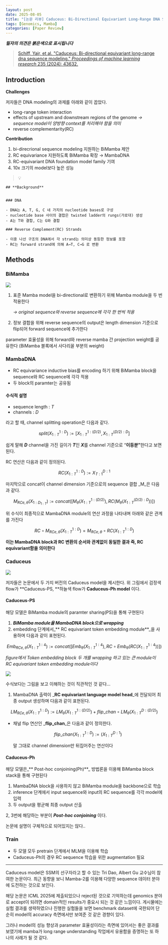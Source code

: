 ```yaml
---
layout: post
date: 2025-08-05
title: "[논문 리뷰] Caduceus: Bi-Directional Equivariant Long-Range DNA Sequence Modeling"
tags: [Genomics, Mamba]
categories: [Paper Review]
---
```


<span class="notion-red">_**필자의 의견은 붉은색으로 표시됩니다**_</span>


> [Schiff, Yair, et al. "Caduceus: Bi-directional equivariant long-range dna sequence modeling." ](https://pmc.ncbi.nlm.nih.gov/articles/PMC12189541/)[_Proceedings of machine learning research_](https://pmc.ncbi.nlm.nih.gov/articles/PMC12189541/)[ 235 (2024): 43632.](https://pmc.ncbi.nlm.nih.gov/articles/PMC12189541/)



## Introduction


**Challenges**


저자들은 DNA modeling의 과제를 아래와 같이 꼽았다.

- long-range token interaction
- effects of upstream and downstream regions of the genome 
_→ sequence model이 양방향 context를 처리해야 함을 의미_
- reverse complementarity(RC)

**Contribution**

1. bi-direcrional sequence modeling 지원하는 BiMamba 제안
1. RC equivariance 지원하도록 BiMamba 확장 → MambaDNA
1. RC-equivariant DNA foundation model family 기여
1. 10x 크기의 model보다 높은 성능

> 💡 


	## **Background**


	### DNA

	- DNA는 A, T, G, C 네 가지의 nucleotide bases로 구성
	- nucleotide base 사이의 결합은 twisted ladder의 rungs(가로대) 생성
	- A는 T와 결합, C는 G와 결합

	### Reverse Complement(RC) Strands

	- 이중 나선 구조의 DNA에서 각 strand는 의미상 동등한 정보를 포함
	- RC는 forward strand에 의해 A→T, C→G 로 변환


## Methods



### BiMamba


![](https://prod-files-secure.s3.us-west-2.amazonaws.com/542b861c-36a8-4051-84e5-8804b6728dba/2c247d59-7815-4980-99f0-8f0d21f445a7/image.png?X-Amz-Algorithm=AWS4-HMAC-SHA256&X-Amz-Content-Sha256=UNSIGNED-PAYLOAD&X-Amz-Credential=ASIAZI2LB466QBXWYNP4%2F20250809%2Fus-west-2%2Fs3%2Faws4_request&X-Amz-Date=20250809T090045Z&X-Amz-Expires=3600&X-Amz-Security-Token=IQoJb3JpZ2luX2VjEH0aCXVzLXdlc3QtMiJHMEUCIQDO2D0rfuLruB1wbSNvwYuTTi5BDbsoQHBv4%2B84oGiqOgIgSO1d3vX%2FB1BFRyatLF%2FHZLXgEQS%2FGrqgMwpi1buGW1cqiAQItv%2F%2F%2F%2F%2F%2F%2F%2F%2F%2FARAAGgw2Mzc0MjMxODM4MDUiDLF%2BupZUkZRYCWKCyircA%2FxZUMSPOnQq5l3N7MqJsjhV58NzQ8RznQT4L%2Bpfpb63f5p0fHnYpBSP052p5tFlzS%2FPy9sc1HcHzt3Y3D8Ezsxs5j5WQ0kIZ4rHASwNw2ZgEka%2FMTQPm1f37Hg4kNCvmQ3dt9IsW2ijZZB2c8BtWldpV6UML3HiDzuofLUaIK%2BSLv6CO5BCF1Kklw4GBoIGymIb98Nfqz8Bg4owmn7WA%2F9tY%2B466OTxP8RUQR%2F%2FbfD5gN5Xnwttx2bfsuZqN0407oaT92mQakQXlpOaFE%2BEYUWdP0VUuM35qAzvv7t6FDwP%2FH7%2FATJG3%2FdwKHS5KVVjz4w2UFbk76G31bHKpSPi2iYt4%2BHQ3YtNHcSRlHBqwG3H0mfRAQWlRUpBA4D9g%2BSCiZWWk55H4gVIA1r3A3FLgqcPTL1CQypq4A7fF7eArWrlt%2BWuGAhNOtrOl27%2ByYk2efm22qeI%2FPt90OfDlAVKHSZW0yQ%2FzZ5%2B0r8oAhwG%2BIa8Xk%2F6dMbwpSwDQFzalkyDNHV6lcSAbeBK03o0hP%2FAaoqPMe%2B8Cg3r5PzhZqLaLnu3KqPTQJbOG5vC1uAwrofd4mf29zSQ6E6IW0S4XcKjg27OsUriDSZV75ARBhdYegN7%2F%2Fgs41K6Tvsxl%2BkqMLSq28QGOqUB127NeZ6bJ%2FNdKJ1TzqWppbKs8ddbQqwPDQNkfGkDwo%2BKX563fadPup7IAHTZBVB1bgMMPF3k9nCtOd1BKa1k2s85KHd%2FiE1b2CfXVeNJGArfKqzjgebuiZo8I2GKacFO2NLwzsYeRl71Bx1Jyr7oFtZqZPN1Wqz3UcWX4f34PjwARvG96L5ryyNNvIaXIi2FDQMxiDDkUuCgMxoINEdqwyydT%2Fky&X-Amz-Signature=4eead5200138518c7862c7ced1a6f9d848dc38ed33fdea13ac7f5b258ff31480&X-Amz-SignedHeaders=host&x-amz-checksum-mode=ENABLED&x-id=GetObject)

1. 표준 Mamba model을 bi-directional로 변환하기 위해 Mamba module을 두 번 적용한다

	_→ original sequence와 reverse sequence에 각각 한 번씩 적용_

1. 정보 결합을 위해 reverse sequence의 output은 length dimension 기준으로 flip되어 forward sequence에 추가한다

parameter 효율성을 위해 forward와 reverse mamba 간 projection weight를 공유한다 (BiMamba 블록에서 사다리꼴 부분의 weight)



### MambaDNA

- RC equivariance inductive bias를 encoding 하기 위해 BiMamba block을 sequence와 RC sequence에 각각 적용
- 두 block의 paramter는 공유됨


#### 수식적 설명

- sequence length : _T_
- channels : _D_

라고 할 때,  channel splitting operation은 다음과 같다.


$$
split(X^{1:D}_{1:T}):=[X^{1:(D/2)}_{1:T},X^{(D/2):D}_{1:T}]
$$


<span class="notion-red">쉽게 말해 </span><span class="notion-red">_**D**_</span><span class="notion-red"> channel을 가진 길이가 </span><span class="notion-red">_**T**_</span><span class="notion-red">인 </span><span class="notion-red">_**X**_</span><span class="notion-red">를 channel 기준으로 “</span><span class="notion-red">**이등분”**</span><span class="notion-red">한다고 보면 된다.</span>


RC 연산은 다음과 같이 정의된다.


$$
RC(X^{1:D}_{1:T}):=X^{D:1}_{T:1}
$$


마지막으로 concat이 channel dimension 기준으로의 sequence 결합 _M_은 다음과 같다.


$$
M_{RCe,\theta}(X_{1:D_{1:T}}):=concat([M_{\theta}(X^{1:(D/2)}_{1:T}),RC(M_{\theta}(X^{(D/2):D}_{1:T}))])
$$


위 수식이 최종적으로 MambaDNA module의 연산 과정을 나타내며 아래와 같은 관계를 가진다


$$
RC\circ M_{RCe,\theta}(X^{1:D}_{1:T}) = M_{RCe,\theta} \circ RC(X^{1:D}_{1:T})
$$


**이는 MambaDNA block과 RC 변환의 순서와 관계없이 동일한 결과 즉, RC equivariant함을 의미한다**



### Caduceus


![](https://prod-files-secure.s3.us-west-2.amazonaws.com/542b861c-36a8-4051-84e5-8804b6728dba/f94a60d7-8145-473b-aef9-7c68d3ec604a/image.png?X-Amz-Algorithm=AWS4-HMAC-SHA256&X-Amz-Content-Sha256=UNSIGNED-PAYLOAD&X-Amz-Credential=ASIAZI2LB466QBXWYNP4%2F20250809%2Fus-west-2%2Fs3%2Faws4_request&X-Amz-Date=20250809T090045Z&X-Amz-Expires=3600&X-Amz-Security-Token=IQoJb3JpZ2luX2VjEH0aCXVzLXdlc3QtMiJHMEUCIQDO2D0rfuLruB1wbSNvwYuTTi5BDbsoQHBv4%2B84oGiqOgIgSO1d3vX%2FB1BFRyatLF%2FHZLXgEQS%2FGrqgMwpi1buGW1cqiAQItv%2F%2F%2F%2F%2F%2F%2F%2F%2F%2FARAAGgw2Mzc0MjMxODM4MDUiDLF%2BupZUkZRYCWKCyircA%2FxZUMSPOnQq5l3N7MqJsjhV58NzQ8RznQT4L%2Bpfpb63f5p0fHnYpBSP052p5tFlzS%2FPy9sc1HcHzt3Y3D8Ezsxs5j5WQ0kIZ4rHASwNw2ZgEka%2FMTQPm1f37Hg4kNCvmQ3dt9IsW2ijZZB2c8BtWldpV6UML3HiDzuofLUaIK%2BSLv6CO5BCF1Kklw4GBoIGymIb98Nfqz8Bg4owmn7WA%2F9tY%2B466OTxP8RUQR%2F%2FbfD5gN5Xnwttx2bfsuZqN0407oaT92mQakQXlpOaFE%2BEYUWdP0VUuM35qAzvv7t6FDwP%2FH7%2FATJG3%2FdwKHS5KVVjz4w2UFbk76G31bHKpSPi2iYt4%2BHQ3YtNHcSRlHBqwG3H0mfRAQWlRUpBA4D9g%2BSCiZWWk55H4gVIA1r3A3FLgqcPTL1CQypq4A7fF7eArWrlt%2BWuGAhNOtrOl27%2ByYk2efm22qeI%2FPt90OfDlAVKHSZW0yQ%2FzZ5%2B0r8oAhwG%2BIa8Xk%2F6dMbwpSwDQFzalkyDNHV6lcSAbeBK03o0hP%2FAaoqPMe%2B8Cg3r5PzhZqLaLnu3KqPTQJbOG5vC1uAwrofd4mf29zSQ6E6IW0S4XcKjg27OsUriDSZV75ARBhdYegN7%2F%2Fgs41K6Tvsxl%2BkqMLSq28QGOqUB127NeZ6bJ%2FNdKJ1TzqWppbKs8ddbQqwPDQNkfGkDwo%2BKX563fadPup7IAHTZBVB1bgMMPF3k9nCtOd1BKa1k2s85KHd%2FiE1b2CfXVeNJGArfKqzjgebuiZo8I2GKacFO2NLwzsYeRl71Bx1Jyr7oFtZqZPN1Wqz3UcWX4f34PjwARvG96L5ryyNNvIaXIi2FDQMxiDDkUuCgMxoINEdqwyydT%2Fky&X-Amz-Signature=d504d013fba1e0e57b699543f66534ae55e9936e8764c07c6f5f966f69452b90&X-Amz-SignedHeaders=host&x-amz-checksum-mode=ENABLED&x-id=GetObject)


저자들은 논문에서 두 가지 버전의 Caduceus model을 제시한다. 위 그림에서 검정색 flow가 **Caduceus-PS, **하늘색 flow가 **Caduceus-Ph model** 이다.



#### Caduceus-PS


해당 모델은 BiMamba module의 paramter sharing(PS)을 통해 구현된다

1. _**BiMamba module을 MambaDNA block으로 wrapping**_
1. embedding 단계에서_** RC equivariant token embedding module**_을 사용하며 다음과 같이 표현된다.

$$
Emb_{RCe,\theta}(X^{1:4}_{1:T}):=concat([Emb_{\theta}(X^{1:4}_{1:T}),RC \circ Emb_{\theta}(RC(X^{1:4}_{1:T}))])
$$


_figure에서 Token embedding block 두 개를 wrapping 하고 있는 큰 module이 RC equivariant token embedding module이다_


![](https://prod-files-secure.s3.us-west-2.amazonaws.com/542b861c-36a8-4051-84e5-8804b6728dba/b175e4da-71eb-4e91-8c23-a06dabe673c9/image.png?X-Amz-Algorithm=AWS4-HMAC-SHA256&X-Amz-Content-Sha256=UNSIGNED-PAYLOAD&X-Amz-Credential=ASIAZI2LB466QBXWYNP4%2F20250809%2Fus-west-2%2Fs3%2Faws4_request&X-Amz-Date=20250809T090045Z&X-Amz-Expires=3600&X-Amz-Security-Token=IQoJb3JpZ2luX2VjEH0aCXVzLXdlc3QtMiJHMEUCIQDO2D0rfuLruB1wbSNvwYuTTi5BDbsoQHBv4%2B84oGiqOgIgSO1d3vX%2FB1BFRyatLF%2FHZLXgEQS%2FGrqgMwpi1buGW1cqiAQItv%2F%2F%2F%2F%2F%2F%2F%2F%2F%2FARAAGgw2Mzc0MjMxODM4MDUiDLF%2BupZUkZRYCWKCyircA%2FxZUMSPOnQq5l3N7MqJsjhV58NzQ8RznQT4L%2Bpfpb63f5p0fHnYpBSP052p5tFlzS%2FPy9sc1HcHzt3Y3D8Ezsxs5j5WQ0kIZ4rHASwNw2ZgEka%2FMTQPm1f37Hg4kNCvmQ3dt9IsW2ijZZB2c8BtWldpV6UML3HiDzuofLUaIK%2BSLv6CO5BCF1Kklw4GBoIGymIb98Nfqz8Bg4owmn7WA%2F9tY%2B466OTxP8RUQR%2F%2FbfD5gN5Xnwttx2bfsuZqN0407oaT92mQakQXlpOaFE%2BEYUWdP0VUuM35qAzvv7t6FDwP%2FH7%2FATJG3%2FdwKHS5KVVjz4w2UFbk76G31bHKpSPi2iYt4%2BHQ3YtNHcSRlHBqwG3H0mfRAQWlRUpBA4D9g%2BSCiZWWk55H4gVIA1r3A3FLgqcPTL1CQypq4A7fF7eArWrlt%2BWuGAhNOtrOl27%2ByYk2efm22qeI%2FPt90OfDlAVKHSZW0yQ%2FzZ5%2B0r8oAhwG%2BIa8Xk%2F6dMbwpSwDQFzalkyDNHV6lcSAbeBK03o0hP%2FAaoqPMe%2B8Cg3r5PzhZqLaLnu3KqPTQJbOG5vC1uAwrofd4mf29zSQ6E6IW0S4XcKjg27OsUriDSZV75ARBhdYegN7%2F%2Fgs41K6Tvsxl%2BkqMLSq28QGOqUB127NeZ6bJ%2FNdKJ1TzqWppbKs8ddbQqwPDQNkfGkDwo%2BKX563fadPup7IAHTZBVB1bgMMPF3k9nCtOd1BKa1k2s85KHd%2FiE1b2CfXVeNJGArfKqzjgebuiZo8I2GKacFO2NLwzsYeRl71Bx1Jyr7oFtZqZPN1Wqz3UcWX4f34PjwARvG96L5ryyNNvIaXIi2FDQMxiDDkUuCgMxoINEdqwyydT%2Fky&X-Amz-Signature=6feaf55a199de297c14417cfeb10961f4f15b6cef3792d64746ce2bddc1b10d4&X-Amz-SignedHeaders=host&x-amz-checksum-mode=ENABLED&x-id=GetObject)


<span class="notion-red">수식보다는 그림을 보고 이해하는 것이 직관적인 것 같다…</span>

1. MambaDNA 출력이 _**RC equivariant language model head**_에 전달되어 최종 output 생성하며 다음과 같이 표현된다.

$$
LM_{RCe,\theta}(X^{1:D}_{1:T}):= LM_{\theta}(X^{1:(D/2)}_{1:T})+flip\_chan\circ LM_{\theta}(X^{D:(D/2)}_{1:T})
$$

- 채널 flip 연산인 _**flip\_chan**_은 다음과 같이 정의한다.

	$$
	flip\_chan(X^{1:D}_{1:T}):=(X^{D:1}_{1:T})
	$$


	말 그대로 channel dimension만 뒤집어주는 연산이다



#### Caduceus-Ph


해당 모델은_** Post-hoc conjoining(Ph)**_ 방법론을 이용해 BiMamba block stack을 통해 구현된다

1. MambaDNA block을 사용하지 않고 BiMamba module을 backbone으로 학습
1. inference 단계에서 input sequence와 input의 RC sequence를 각각 model에 입력
1. 두 output을 평균해 최종 output 산출

2, 3번에 해당하는 부분이 _**Post-hoc conjoining**_ 이다.


<span class="notion-red">논문에 설명이 구체적으로 되어있지는 않다..</span>



### Train

- 두 모델 모두 pretrain 단계에서 MLM을 이용해 학습
- Caduceus-Ph의 경우 RC sequence 학습을 위한 augmentation 필요

---


<span class="notion-red">Caduceus model은 SSM의 선구자라고 할 수 있는 Tri Dao, Albert Gu 교수님이 참여한 논문이다. 최근 동향을 보니 Mamba-2를 이용해 다양한 sequence 데이터 분야에 도전하는 것으로 보인다.</span>


<span class="notion-red">해당 논문은 ICML 2025에 제출되었으나 reject된 것으로 기억하는데 genomics 분야로 accept이 되려면 domain적인 results가 중요시 되는 것 같은 느낌이다. 게시물에는 실험 결과를 생략하였으나 진행한 실험들을 보면 benchmark dataset에 국한되어 단순히 model의 accuracy 측면에서만 보여준 것 같은 경향이 있다.</span>


<span class="notion-red">그러나 model의 성능 향상과 parameter 효율성이라는 측면에 있어서는 좋은 결과를 보였기에 mamba가 long range understanding 작업에서 유용함을 증명하는 또 하나의 사례가 될 것 같다.</span>

